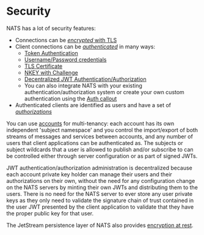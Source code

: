 # Security

NATS has a lot of security features:

* Connections can be [_encrypted_ with TLS](/running-a-nats-service/configuration/securing_nats/tls.md)
* Client connections can be [_authenticated_](../running-a-nats-service/configuration/securing_nats/auth_intro/) in many ways:
  * [Token Authentication](../running-a-nats-service/configuration/securing_nats/auth_intro/tokens.md)
  * [Username/Password credentials](../running-a-nats-service/configuration/securing_nats/auth_intro/username_password.md)
  * [TLS Certificate](../running-a-nats-service/configuration/securing_nats/auth_intro/tls_mutual_auth.md)
  * [NKEY with Challenge](../running-a-nats-service/configuration/securing_nats/auth_intro/nkey_auth.md)
  * [Decentralized JWT Authentication/Authorization](../running-a-nats-service/configuration/securing_nats/jwt/)
  * You can also integrate NATS with your existing authentication/authorization system or create your own custom authentication using the [Auth callout](../running-a-nats-service/configuration/securing_nats/auth_callout.md)
* Authenticated clients are identified as users and have a set of [_authorizations_](../running-a-nats-service/configuration/securing_nats/authorization.md)

You can use [accounts](../running-a-nats-service/configuration/securing_nats/accounts.md) for multi-tenancy: each account has its own independent 'subject namespace' and you control the import/export of both streams of messages and services between accounts, and any number of users that client applications can be authenticated as. The subjects or subject wildcards that a user is allowed to publish and/or subscribe to can be controlled either through server configuration or as part of signed JWTs.

JWT authentication/authorization administration is decentralized because each account private key holder can manage their users and their authorizations on their own, without the need for any configuration change on the NATS servers by minting their own JWTs and distributing them to the users. There is no need for the NATS server to ever store any user private keys as they only need to validate the signature chain of trust contained in the user JWT presented by the client application to validate that they have the proper public key for that user.

The JetStream persistence layer of NATS also provides [encryption at rest](../running-a-nats-service/nats_admin/jetstream_admin/encryption_at_rest.md).
